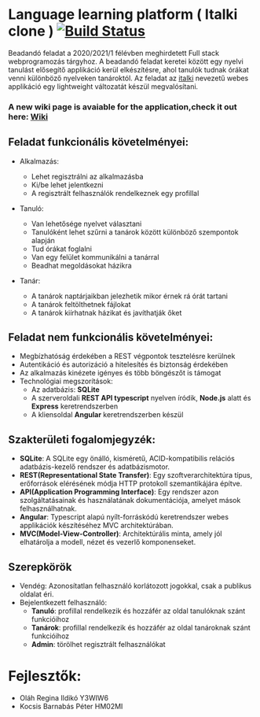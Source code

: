# Language learning platform ( Italki clone ) [![Build Status](https://travis-ci.org/barnabaskocsis/Language-learning-platform.svg?branch=main)](https://travis-ci.org/barnabaskocsis/Language-learning-platform)
Beadandó feladat a 2020/2021/1 félévben meghirdetett Full stack webprogramozás tárgyhoz. A beadandó feladat keretei között egy nyelvi tanulást elősegítő applikáció kerül elkészítésre, ahol tanulók tudnak órákat venni különböző nyelveken tanároktól. Az feladat az [italki](https://www.italki.com/) nevezetű webes applikáció egy lightweight változatát készül megvalósítani.

### A new wiki page is avaiable for the application,check it out here: [Wiki](https://github.com/barnabaskocsis/Language-learning-platform/wiki)

## Feladat funkcionális követelményei:

  - Alkalmazás:
    - Lehet regisztrálni az alkalmazásba
    - Ki/be lehet jelentkezni
    - A regisztrált felhasználók rendelkeznek egy profillal

  - Tanuló:
    - Van lehetősége nyelvet választani
    - Tanulóként lehet szűrni a tanárok között különböző szempontok alapján
    - Tud órákat foglalni
    - Van egy felület kommunikálni a tanárral
    - Beadhat megoldásokat házikra

  - Tanár:
    - A tanárok naptárjaikban jelezhetik mikor érnek rá órát tartani
    - A tanárok feltölthetnek fájlokat 
    - A tanárok kiírhatnak házikat és javíthatják őket

## Feladat nem funkcionális követelményei:

  - Megbízhatóság érdekében a REST végpontok tesztelésre kerülnek
  - Autentikáció és autorizáció a hitelesítés és biztonság érdekében
  - Az alkalmazás kinézete igényes és több böngészőt is támogat
  - Technológiai megszorítások:
      * Az adatbázis: **SQLite**
      * A szerveroldali **REST API typescript** nyelven íródik, **Node.js** alatt és **Express** keretrendszerben
      * A kliensoldal **Angular** keretrendszerben készül

## Szakterületi fogalomjegyzék:

  - **SQLite**: A SQLite egy önálló, kisméretű, ACID-kompatibilis relációs adatbázis-kezelő rendszer és adatbázismotor.
  - **REST(Representational State Transfer)**: Egy szoftverarchitektúra típus, erőforrások elérésének módja HTTP protokoll szemantikájára építve.
  - **API(Application Programming Interface)**: Egy rendszer azon szolgáltatásainak és használatának dokumentációja, amelyet mások felhasználhatnak.
  - **Angular**: Typescript alapú nyílt-forráskódú keretrendszer webes applikációk készítéséhez MVC architektúrában.
  - **MVC(Model-View-Controller)**: Architektúrális minta, amely jól elhatárolja a modell, nézet és vezerlő komponenseket.

## Szerepkörök

  - Vendég: Azonosítatlan felhasználó korlátozott jogokkal, csak a publikus oldalat éri.
  - Bejelentkezett felhasználó:
    * **Tanuló**: profillal rendelkezik és hozzáfér az oldal tanulóknak szánt funkcióihoz
    * **Tanárok**: profillal rendelkezik és hozzáfér az oldal tanároknak szánt funkcióihoz
    * **Admin**: törölhet regisztrált felhasználókat
    
# Fejlesztők:

  - Oláh Regina Ildikó Y3WIW6
  - Kocsis Barnabás Péter HM02MI
